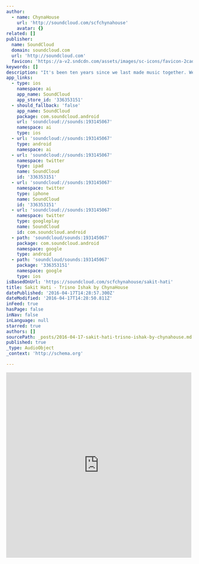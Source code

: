```yaml
---
author:
  - name: ChynaHouse
    url: 'http://soundcloud.com/scfchynahouse'
    avatar: {}
related: []
publisher:
  name: SoundCloud
  domain: soundcloud.com
  url: 'http://soundcloud.com'
  favicon: 'https://a-v2.sndcdn.com/assets/images/sc-icons/favicon-2cadd14b.ico'
keywords: []
description: "It's been ten years since we last made music together. We are grateful for everything and everyone and humbled by life and love. Thank you for every moment."
app_links:
  - type: ios
    namespace: ai
    app_name: SoundCloud
    app_store_id: '336353151'
  - should_fallback: 'false'
    app_name: SoundCloud
    package: com.soundcloud.android
    url: 'soundcloud://sounds:193145067'
    namespace: ai
    type: ios
  - url: 'soundcloud://sounds:193145067'
    type: android
    namespace: ai
  - url: 'soundcloud://sounds:193145067'
    namespace: twitter
    type: ipad
    name: SoundCloud
    id: '336353151'
  - url: 'soundcloud://sounds:193145067'
    namespace: twitter
    type: iphone
    name: SoundCloud
    id: '336353151'
  - url: 'soundcloud://sounds:193145067'
    namespace: twitter
    type: googleplay
    name: SoundCloud
    id: com.soundcloud.android
  - path: 'soundcloud/sounds:193145067'
    package: com.soundcloud.android
    namespace: google
    type: android
  - path: 'soundcloud/sounds:193145067'
    package: '336353151'
    namespace: google
    type: ios
isBasedOnUrl: 'https://soundcloud.com/scfchynahouse/sakit-hati'
title: Sakit Hati - Trisno Ishak by ChynaHouse
datePublished: '2016-04-17T14:28:57.300Z'
dateModified: '2016-04-17T14:28:50.811Z'
inFeed: true
hasPage: false
inNav: false
inLanguage: null
starred: true
authors: []
sourcePath: _posts/2016-04-17-sakit-hati-trisno-ishak-by-chynahouse.md
published: true
_type: AudioObject
_context: 'http://schema.org'

---
```

<iframe src="https://cdn.embedly.com/widgets/media.html?src=https%3A%2F%2Fw.soundcloud.com%2Fplayer%2F%3Fvisual%3Dtrue%26url%3Dhttp%253A%252F%252Fapi.soundcloud.com%252Ftracks%252F193145067%26show_artwork%3Dtrue&amp;url=https%3A%2F%2Fsoundcloud.com%2Fscfchynahouse%2Fsakit-hati&amp;image=http%3A%2F%2Fi1.sndcdn.com%2Fartworks-000146315177-9rgy2r-t500x500.jpg&amp;key=b7d04c9b404c499eba89ee7072e1c4f7&amp;type=text%2Fhtml&amp;schema=soundcloud" width="500" height="500" scrolling="no" frameborder="0" allowfullscreen="allowfullscreen" style=""></iframe>